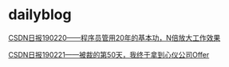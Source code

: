 # dailyblog
[CSDN日报190220——程序员管用20年的基本功，N倍放大工作效果](https://blog.csdn.net/blogdevteam/article/details/87794766)

[CSDN日报190221——被裁的第50天，我终于拿到心仪公司Offer](https://blog.csdn.net/blogdevteam/article/details/87863227)
